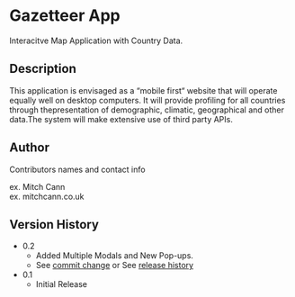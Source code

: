 # Gazetteer App

Interacitve Map Application with Country Data.

## Description

This application is envisaged as a “mobile first“ website that will operate equally well on desktop computers. It will provide profiling for all countries through thepresentation of demographic, climatic, geographical and other data.The system will make extensive use of third party APIs.


## Author

Contributors names and contact info

ex. Mitch Cann  
ex. mitchcann.co.uk

## Version History

* 0.2
    * Added Multiple Modals and  New Pop-ups.
    * See [commit change]() or See [release history]()
* 0.1
    * Initial Release

